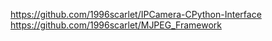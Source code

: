 https://github.com/1996scarlet/IPCamera-CPython-Interface
https://github.com/1996scarlet/MJPEG_Framework
